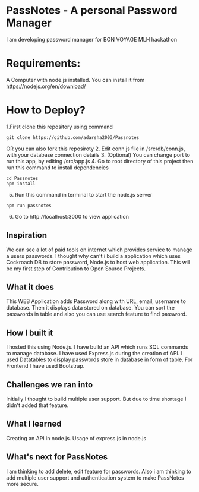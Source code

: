 # PassNotes - A personal Password Manager
I am developing password manager for BON VOYAGE MLH hackathon

# Requirements:

A Computer with node.js installed. You can install it from https://nodejs.org/en/download/

# How to Deploy?
1.First clone this repository using command
```
git clone https://github.com/adarsha2003/Passnotes
```
OR you can also fork this reposiroty
2. Edit conn.js file in /src/db/conn.js, with your database connection details
3. (Optional) You can change port to run this app, by editing /src/app.js
4. Go to root directory of this project then run this command to install dependencies
```
cd Passnotes
npm install
```
5. Run this command in terminal to start the node.js server
```
npm run passnotes
```
6. Go to http://localhost:3000 to view application
## Inspiration
We can see a lot of paid tools on internet which provides service to manage a users passwords. I thought why can't i build a application which uses Cockroach DB to store password, Node.js to host web application. This will be my first step of Contribution to Open Source Projects.
## What it does
This WEB Application adds Password along with URL, email, username to database. Then it displays data stored on database. You can sort the passwords in table and also you can use search feature to find password.
## How I built it
I hosted this using Node.js. I have build an API which runs SQL commands to manage database. I have used Express.js during the creation of API. I used Datatables to display passwords store in database in form of table. For Frontend I have used Bootstrap.
## Challenges we ran into
Initially I thought to build multiple user support. But due to time shortage I didn't added that feature.
## What I learned
Creating an API in node.js. Usage of express.js in node.js
## What's next for PassNotes
I am thinking to add delete, edit feature for passwords. Also i am thinking to add multiple user support and authentication system to make PassNotes more secure. 
